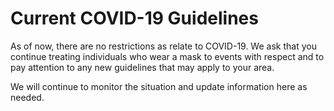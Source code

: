 # Current COVID-19 Guidelines

As of now, there are no restrictions as relate to COVID-19. We ask that you continue treating individuals who wear a mask to events with respect and to pay attention to any new guidelines that may apply to your area.

We will continue to monitor the situation and update information here as needed.

<!--
*   [To-do](# "To-do")
-->
